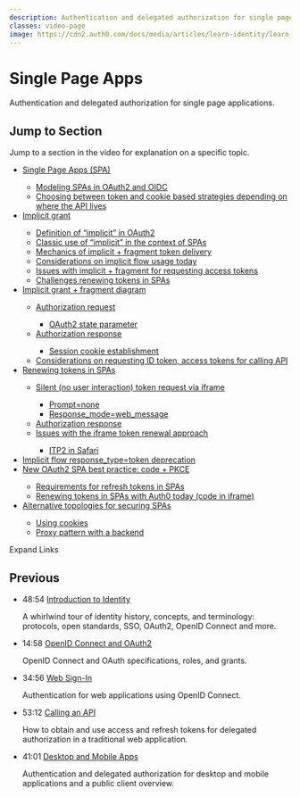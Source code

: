 ```yaml
---
description: Authentication and delegated authorization for single page applications.
classes: video-page
image: https://cdn2.auth0.com/docs/media/articles/learn-identity/learn-identity-og-image.jpg
---
```

# Single Page Apps

Authentication and delegated authorization for single page applications.

<div class="video-wrapper" data-video="0pi7bt90c9"></div>

## Jump to Section

Jump to a section in the video for explanation on a specific topic.

<div class="video-transcript video-bookmarks" id="wistia-video-bookmarks">
  <ul>
    <li><a href="#wistia_0pi7bt90c9?time=12">Single Page Apps (SPA)</a></li>
    <ul>
      <li><a href="#wistia_0pi7bt90c9?time=151">Modeling SPAs in OAuth2 and OIDC</a></li>
      <li><a href="#wistia_0pi7bt90c9?time=216">Choosing between token and cookie based strategies depending on where the API lives</a></li>
    </ul>
    <li><a href="#wistia_0pi7bt90c9?time=274">Implicit grant</a></li>
    <ul>
      <li><a href="#wistia_0pi7bt90c9?time=294">Definition of “implicit” in OAuth2</a></li>
      <li><a href="#wistia_0pi7bt90c9?time=314">Classic use of “implicit” in the context of SPAs</a></li>
      <li><a href="#wistia_0pi7bt90c9?time=384.5">Mechanics of implicit + fragment token delivery</a></li>
      <li><a href="#wistia_0pi7bt90c9?time=436.2">Considerations on implicit flow usage today</a></li>
      <li><a href="#wistia_0pi7bt90c9?time=462">Issues with implicit + fragment for requesting access tokens</a></li>
      <li><a href="#wistia_0pi7bt90c9?time=512.5">Challenges renewing tokens in SPAs</a></li>
    </ul>
    <li><a href="#wistia_0pi7bt90c9?time=573.5">Implicit grant + fragment diagram</a></li>
    <ul>
      <li><a href="#wistia_0pi7bt90c9?time=664">Authorization request</a></li>
      <ul>
        <li><a href="#wistia_0pi7bt90c9?time=711.7">OAuth2 state parameter</a></li>
      </ul>
      <li><a href="#wistia_0pi7bt90c9?time=853">Authorization response</a></li>
      <ul>
        <li><a href="#wistia_0pi7bt90c9?time=902">Session cookie establishment</a></li>
      </ul>
      <li><a href="#wistia_0pi7bt90c9?time=941.5">Considerations on requesting ID token, access tokens for calling API</a></li>
    </ul>
    <li><a href="#wistia_0pi7bt90c9?time=997">Renewing tokens in SPAs</a></li>
    <ul>
      <li><a href="#wistia_0pi7bt90c9?time=1077">Silent (no user interaction) token request via iframe</a></li>
      <ul>
        <li><a href="#wistia_0pi7bt90c9?time=1105">Prompt=none</a></li>
        <li><a href="#wistia_0pi7bt90c9?time=1128">Response_mode=web_message</a></li>
      </ul>
      <li><a href="#wistia_0pi7bt90c9?time=1182.5">Authorization response</a></li>
      <li><a href="#wistia_0pi7bt90c9?time=1253">Issues with the iframe token renewal approach</a></li>
      <ul>
        <li><a href="#wistia_0pi7bt90c9?time=1269">ITP2 in Safari</a></li>
      </ul>
    </ul>
    <li><a href="#wistia_0pi7bt90c9?time=1335">Implicit flow response_type=token deprecation</a></li>
    <li><a href="#wistia_0pi7bt90c9?time=1455">New OAuth2 SPA best practice: code + PKCE</a></li>
    <ul>
      <li><a href="#wistia_0pi7bt90c9?time=1507.5">Requirements for refresh tokens in SPAs</a></li>
      <li><a href="#wistia_0pi7bt90c9?time=1550">Renewing tokens in SPAs with Auth0 today (code in iframe)</a></li>
    </ul>
    <li><a href="#wistia_0pi7bt90c9?time=1614.5">Alternative topologies for securing SPAs</a></li>
    <ul>
      <li><a href="#wistia_0pi7bt90c9?time=1641.3">Using cookies</a></li>
      <li><a href="#wistia_0pi7bt90c9?time=1910.7">Proxy pattern with a backend</a></li>
    </ul>
  </ul>
</div>

<div class="video-transcript-expand" onClick="(function() {
  $('.video-transcript').toggleClass('expanded');
  $('.video-transcript-expand i').attr('class', $('.video-transcript').hasClass('expanded') ? 'icon-budicon-462' : 'icon-budicon-460');
})()">Expand Links <i class="icon-budicon-460"></i></div>

## Previous

<ul class="up-next">
  <li>
    <span class="video-time"><i class="icon icon-budicon-494"></i>48:54</span>
    <i class="video-icon icon icon-budicon-676"></i>
    <a href="/videos/learn-identity/01-introduction-to-identity">Introduction to Identity</a>
    <p>A whirlwind tour of identity history, concepts, and terminology: protocols, open standards, SSO, OAuth2, OpenID Connect and more.</p>
  </li>

  <li>
    <span class="video-time"><i class="icon icon-budicon-494"></i>14:58</span>
    <i class="video-icon icon icon-budicon-676"></i>
    <a href="/videos/learn-identity/02-oidc-and-oauth">OpenID Connect and OAuth2</a>
    <p>OpenID Connect and OAuth specifications, roles, and grants.</p>
  </li>

  <li>
    <span class="video-time"><i class="icon icon-budicon-494"></i>34:56</span>
    <i class="video-icon icon icon-budicon-676"></i>
    <a href="/videos/learn-identity/03-web-sign-in">Web Sign-In</a>
    <p>Authentication for web applications using OpenID Connect.</p>
  </li>

  <li>
    <span class="video-time"><i class="icon icon-budicon-494"></i>53:12</span>
    <i class="video-icon icon icon-budicon-676"></i>
    <a href="/videos/learn-identity/04-calling-an-api">Calling an API</a>
    <p>How to obtain and use access and refresh tokens for delegated authorization in a traditional web application.</p>
  </li>

  <li>
    <span class="video-time"><i class="icon icon-budicon-494"></i>41:01</span>
    <i class="video-icon icon icon-budicon-676"></i>
    <a href="/videos/learn-identity/05-desktop-and-mobile-apps">Desktop and Mobile Apps</a>
    <p>Authentication and delegated authorization for desktop and mobile applications and a public client overview.</p>
  </li>
</ul>

